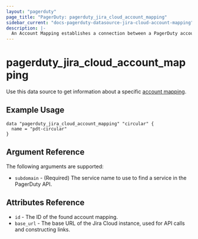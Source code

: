 ```yaml
---
layout: "pagerduty"
page_title: "PagerDuty: pagerduty_jira_cloud_account_mapping"
sidebar_current: "docs-pagerduty-datasource-jira-cloud-account-mapping"
description: |-
  An Account Mapping establishes a connection between a PagerDuty account and a Jira Cloud instance, enabling integration and synchronization between the two platforms.
---
```


# pagerduty\_jira\_cloud\_account\_mapping

Use this data source to get information about a specific [account mapping][1].

## Example Usage

```hcl
data "pagerduty_jira_cloud_account_mapping" "circular" {
  name = "pdt-circular"
}
```

## Argument Reference

The following arguments are supported:

* `subdomain` - (Required) The service name to use to find a service in the PagerDuty API.

## Attributes Reference

* `id` - The ID of the found account mapping.
* `base_url` - The base URL of the Jira Cloud instance, used for API calls and constructing links.

[1]: https://developer.pagerduty.com/api-reference/8d707b61562b7-get-an-account-mapping
